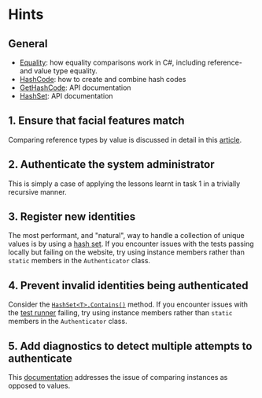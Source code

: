 # Hints

## General

- [Equality][equality]: how equality comparisons work in C#, including reference- and value type equality.
- [HashCode][hash-code]: how to create and combine hash codes
- [GetHashCode][get-hash-code]: API documentation
- [HashSet][hash-set]: API documentation

## 1. Ensure that facial features match

Comparing reference types by value is discussed in detail in this [article][value-equality].

## 2. Authenticate the system administrator

This is simply a case of applying the lessons learnt in task 1 in a trivially recursive manner.

## 3. Register new identities

The most performant, and "natural", way to handle a collection of unique values is by using a [hash set][hash-set]. If you encounter issues with the tests passing locally but failing on the website, try using instance members rather than `static` members in the `Authenticator` class.

## 4. Prevent invalid identities being authenticated

Consider the [`HashSet<T>.Contains()`][hash-set-contains] method. If you encounter issues with the [test runner][exercism-test-runner] failing, try using instance members rather than `static` members in the `Authenticator` class.

## 5. Add diagnostics to detect multiple attempts to authenticate

This [documentation][reference-equality] addresses the issue of comparing instances as opposed to values.

[equality]: https://docs.microsoft.com/en-us/dotnet/csharp/programming-guide/statements-expressions-operators/equality-comparisons
[hash-set]: https://docs.microsoft.com/en-us/dotnet/api/system.collections.generic.hashset-1?view=netcore-3.1
[hash-code]: https://docs.microsoft.com/en-us/dotnet/api/system.hashcode?view=netcore-3.1
[get-hash-code]: https://docs.microsoft.com/en-us/dotnet/api/system.object.gethashcode?view=netcore-3.1
[reference-equality]: https://docs.microsoft.com/en-us/dotnet/csharp/programming-guide/statements-expressions-operators/equality-comparisons#reference-equality
[value-equality]: https://docs.microsoft.com/en-us/dotnet/csharp/programming-guide/statements-expressions-operators/how-to-define-value-equality-for-a-type
[hash-set-contains]: https://docs.microsoft.com/en-us/dotnet/api/system.collections.generic.hashset-1.contains?view=netcore-3.1
[exercism-test-runner]: https://exercism.org/docs/building/tooling/test-runners
